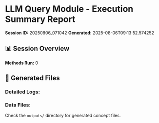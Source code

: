 # LLM Query Module - Execution Summary Report

**Session ID:** 20250806_071042
**Generated:** 2025-08-06T09:13:52.574252

## 📊 Session Overview

**Methods Run:** 0

## 📁 Generated Files

### Detailed Logs:

### Data Files:
Check the `outputs/` directory for generated concept files.

